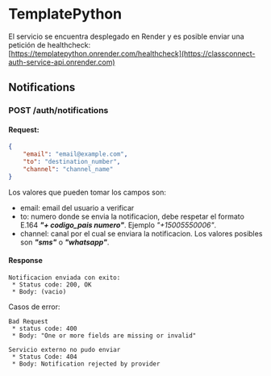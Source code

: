 # TemplatePython

El servicio se encuentra desplegado en Render y es posible enviar una petición de healthcheck:
[https://templatepython.onrender.com/healthcheck](https://classconnect-auth-service-api.onrender.com)

## Notifications

### POST /auth/notifications

#### **Request:**
```json
{
    "email": "email@example.com",
    "to": "destination_number",
    "channel": "channel_name"
}
```
Los valores que pueden tomar los campos son:
 * email: email del usuario a verificar  
 * to: numero donde se envia la notificacion, debe respetar el formato E.164 **_"+ codigo_pais numero"_**. Ejemplo *"+15005550006"*.
 * channel: canal por el cual se enviara la notificacion. Los valores posibles son **_"sms"_** o **_"whatsapp"_**.  

#### **Response**  
```
Notificacion enviada con exito:
 * Status code: 200, OK
 * Body: (vacio)
```
Casos de error:  
```
Bad Request
 * status code: 400
 * Body: "One or more fields are missing or invalid"
```

```
Servicio externo no pudo enviar
 * Status Code: 404
 * Body: Notification rejected by provider
```